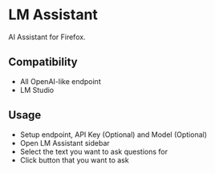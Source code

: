 # LM Assistant
AI Assistant for Firefox.

## Compatibility
- All OpenAI-like endpoint
- LM Studio

## Usage
- Setup endpoint, API Key (Optional) and Model (Optional)
- Open LM Assistant sidebar
- Select the text you want to ask questions for
- Click button that you want to ask
